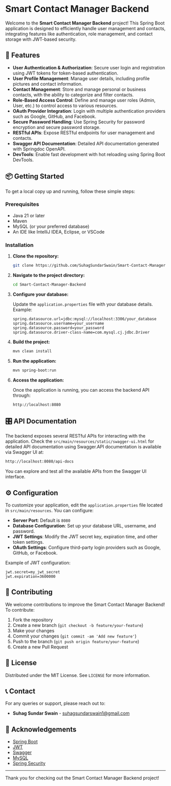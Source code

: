 # Smart Contact Manager Backend

Welcome to the **Smart Contact Manager Backend** project! This Spring Boot application is designed to efficiently handle user management and contacts, integrating features like authentication, role management, and contact storage with JWT-based security.

## 🚀 Features

- **User Authentication & Authorization**: Secure user login and registration using JWT tokens for token-based authentication.
- **User Profile Management**: Manage user details, including profile pictures and contact information.
- **Contact Management**: Store and manage personal or business contacts, with the ability to categorize and filter contacts.
- **Role-Based Access Control**: Define and manage user roles (Admin, User, etc.) to control access to various resources.
- **OAuth Provider Integration**: Login with multiple authentication providers such as Google, GitHub, and Facebook.
- **Secure Password Handling**: Use Spring Security for password encryption and secure password storage.
- **RESTful APIs**: Expose RESTful endpoints for user management and contacts.
- **Swagger API Documentation**: Detailed API documentation generated with Springdoc OpenAPI.
- **DevTools**: Enable fast development with hot reloading using Spring Boot DevTools.

## 📦 Getting Started

To get a local copy up and running, follow these simple steps:

### Prerequisites

- Java 21 or later
- Maven
- MySQL (or your preferred database)
- An IDE like IntelliJ IDEA, Eclipse, or VSCode

### Installation

1. **Clone the repository:**

   ```bash
   git clone https://github.com/SuhagSundarSwain/Smart-Contact-Manager-Backend.git
   ```

2. **Navigate to the project directory:**

   ```bash
   cd Smart-Contact-Manager-Backend
   ```

3. **Configure your database:**

   Update the `application.properties` file with your database details. Example:

   ```properties
   spring.datasource.url=jdbc:mysql://localhost:3306/your_database
   spring.datasource.username=your_username
   spring.datasource.password=your_password
   spring.datasource.driver-class-name=com.mysql.cj.jdbc.Driver
   ```

4. **Build the project:**

   ```bash
   mvn clean install
   ```

5. **Run the application:**

   ```bash
   mvn spring-boot:run
   ```

6. **Access the application:**

   Once the application is running, you can access the backend API through:

   ```bash
   http://localhost:8080
   ```

## 🎛️ API Documentation

The backend exposes several RESTful APIs for interacting with the application. Check the `src/main/resources/static/swagger-ui.html` for detailed API documentation using Swagger.API documentation is available via Swagger UI at:

```bash
http://localhost:8080/api-docs
```

You can explore and test all the available APIs from the Swagger UI interface.

## ⚙️ Configuration

To customize your application, edit the `application.properties` file located in `src/main/resources`. You can configure:

- **Server Port**: Default is `8080`
- **Database Configuration**: Set up your database URL, username, and password.
- **JWT Settings**: Modify the JWT secret key, expiration time, and other token settings.
- **OAuth Settings**: Configure third-party login providers such as Google, GitHub, or Facebook.

Example of JWT configuration:

```properties
jwt.secret=my_jwt_secret
jwt.expiration=3600000
```

## 🤝 Contributing

We welcome contributions to improve the Smart Contact Manager Backend! To contribute:

1. Fork the repository
2. Create a new branch (`git checkout -b feature/your-feature`)
3. Make your changes
4. Commit your changes (`git commit -am 'Add new feature'`)
5. Push to the branch (`git push origin feature/your-feature`)
6. Create a new Pull Request

## 📜 License

Distributed under the MIT License. See `LICENSE` for more information.

## 📞 Contact

For any queries or support, please reach out to:

- **Suhag Sundar Swain** - [suhagsundarswain1@gmail.com](mailto:suhagsundarswain1@gmail.com)

## 🌟 Acknowledgements

- [Spring Boot](https://spring.io/projects/spring-boot)
- [JWT](https://jwt.io/)
- [Swagger](https://swagger.io/)
- [MySQL](https://www.mysql.com/)
- [Spring Security](https://spring.io/projects/spring-security)

---

Thank you for checking out the Smart Contact Manager Backend project!
